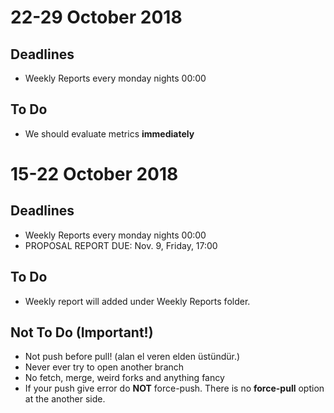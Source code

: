 # 22-29 October 2018
## Deadlines
* Weekly Reports every monday nights 00:00
## To Do
* We should evaluate metrics **immediately**

# 15-22 October 2018
## Deadlines
* Weekly Reports every monday nights 00:00
* PROPOSAL REPORT	DUE:	Nov.	9,	Friday,	17:00	

## To Do
* Weekly report will added under Weekly Reports folder.
## Not To Do (Important!)
* Not push before pull! (alan el veren elden üstündür.)
* Never ever try to open another branch
* No fetch, merge, weird forks and anything fancy
* If your push give error do **NOT** force-push. There is no **force-pull** option at the another side. 
